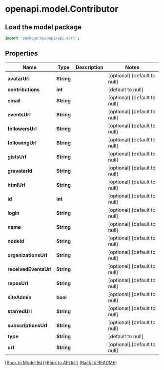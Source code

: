# openapi.model.Contributor

## Load the model package
```dart
import 'package:openapi/api.dart';
```

## Properties
Name | Type | Description | Notes
------------ | ------------- | ------------- | -------------
**avatarUrl** | **String** |  | [optional] [default to null]
**contributions** | **int** |  | [default to null]
**email** | **String** |  | [optional] [default to null]
**eventsUrl** | **String** |  | [optional] [default to null]
**followersUrl** | **String** |  | [optional] [default to null]
**followingUrl** | **String** |  | [optional] [default to null]
**gistsUrl** | **String** |  | [optional] [default to null]
**gravatarId** | **String** |  | [optional] [default to null]
**htmlUrl** | **String** |  | [optional] [default to null]
**id** | **int** |  | [optional] [default to null]
**login** | **String** |  | [optional] [default to null]
**name** | **String** |  | [optional] [default to null]
**nodeId** | **String** |  | [optional] [default to null]
**organizationsUrl** | **String** |  | [optional] [default to null]
**receivedEventsUrl** | **String** |  | [optional] [default to null]
**reposUrl** | **String** |  | [optional] [default to null]
**siteAdmin** | **bool** |  | [optional] [default to null]
**starredUrl** | **String** |  | [optional] [default to null]
**subscriptionsUrl** | **String** |  | [optional] [default to null]
**type** | **String** |  | [default to null]
**url** | **String** |  | [optional] [default to null]

[[Back to Model list]](../README.md#documentation-for-models) [[Back to API list]](../README.md#documentation-for-api-endpoints) [[Back to README]](../README.md)


